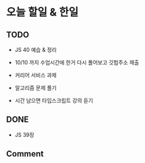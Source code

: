 # 오늘 할일 & 한일

## TODO

- JS 40 예습 & 정리

- 10/10 까지 수업시간에 한거 다시 풀어보고 깃헙주소 제출

- 커리어 서비스 과제

- 알고리즘 문제 풀기

- 시간 남으면 타입스크립트 강의 듣기

## DONE

- JS 39장

## Comment

